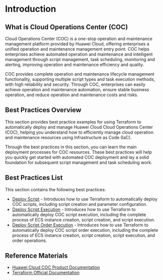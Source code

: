 # Introduction

## What is Cloud Operations Center (COC)

Cloud Operations Center (COC) is a one-stop operation and maintenance management platform provided by Huawei Cloud, offering enterprises a unified operation and maintenance management entry point. COC helps enterprises achieve automated operation and maintenance and intelligent management through script management, task scheduling, monitoring and alerting, improving operation and maintenance efficiency and quality.

COC provides complete operation and maintenance lifecycle management functionality, supporting multiple script types and task execution methods, with high reliability and security. Through COC, enterprises can easily achieve operation and maintenance automation, ensure stable business operation, and reduce operation and maintenance costs and risks.

## Best Practices Overview

This section provides best practice examples for using Terraform to automatically deploy and manage Huawei Cloud Cloud Operations Center (COC), helping you understand how to efficiently manage cloud operation and maintenance resources using Infrastructure as Code (IaC).

Through the best practices in this section, you can learn the main deployment processes for COC resources. These best practices will help you quickly get started with automated COC deployment and lay a solid foundation for subsequent script management and task scheduling work.

## Best Practices List

This section contains the following best practices:

* [Deploy Script](script.md) - Introduces how to use Terraform to automatically deploy COC scripts, including script creation and parameter configuration.
* [Deploy Script Execution](script_execution.md) - Introduces how to use Terraform to automatically deploy COC script execution, including the complete process of ECS instance creation, script creation, and script execution.
* [Deploy Script Order Execution](script_order_execution.md) - Introduces how to use Terraform to automatically deploy COC script order execution, including the complete process of ECS instance creation, script creation, script execution, and order operations.

## Reference Materials

- [Huawei Cloud COC Product Documentation](https://support.huaweicloud.com/coc/index.html)
- [Terraform Official Documentation](https://www.terraform.io/docs/index.html)
